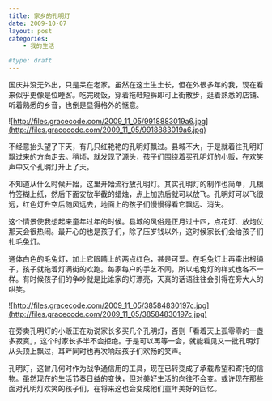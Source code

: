 ```yaml
---
title: 家乡的孔明灯
date: 2009-10-07
layout: post
categories:
    - 我的生活

#type: draft
---
```


国庆并没无外出，只是呆在老家。虽然在这土生土长，但在外很多年的我，现在看来似乎更像是位睡客。吃完晚饭，穿着拖鞋短裤即可上街散步，逛着熟悉的店铺、听着熟悉的乡音，也倒是显得格外的惬意。

![http://files.gracecode.com/2009_11_05/9918883019a6.jpg](http://files.gracecode.com/2009_11_05/9918883019a6.jpg)

不经意抬头望了下天，有几只红艳艳的孔明灯飘过。县城不大，于是就着往孔明灯飘过来的方向走去。稍顷，就发现了源头，孩子们围绕着买孔明灯的小贩，在欢笑声中又个孔明灯升上了天。

不知道从什么时候开始，这里开始流行放孔明灯。其实孔明灯的制作也简单，几根竹签糊上纸，然后下面安放半截的蜡烛，点上加热后就可以放飞。孔明灯可以飞很远，红色灯升空后随风远去，地面上的孩子们慢慢得看它飘远、消失。

这个情景使我想起来童年过年的时候。县城的风俗是正月过十四，点花灯、放炮仗那天会很热闹。最开心的也是孩子们，除了压岁钱以外，这时候家长们会给孩子们扎毛兔灯。

通体白色的毛兔灯，加上它眼睛上的两点红色，甚是可爱。在毛兔灯上再牵出根绳子，孩子就拖着灯满街的欢跑。每家每户的手艺不同，所以毛兔灯的样式也各不一样。有时候孩子们的争吵就是比谁家的灯漂亮，天真的话语往往会引得在旁大人的哄笑。

![http://files.gracecode.com/2009_11_05/38584830197c.jpg](http://files.gracecode.com/2009_11_05/38584830197c.jpg)

在旁卖孔明灯的小贩正在劝说家长多买几个孔明灯，否则「看着天上孤零零的一盏多寂寞」，这个时家长多半不会拒绝。于是可以再等一会，就能看见又一批孔明灯从头顶上飘过，耳畔同时也再次响起孩子们欢畅的笑声。

孔明灯，这曾几何时作为战争通信用的工具，现在已转变成了承载希望和寄托的信物。虽然现在的生活节奏日益的变快，但对美好生活的向往不会变。或许现在那些面对孔明灯欢笑的孩子们，在将来这也会变成他们童年美好的回忆。

